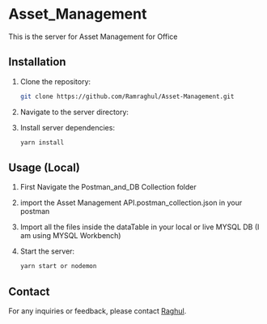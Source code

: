 # Asset_Management

This is the server for Asset Management for Office

## Installation

1. Clone the repository:
    ```bash
    git clone https://github.com/Ramraghul/Asset-Management.git
    ```

2. Navigate to the server directory:

3. Install server dependencies:
    ```bash
    yarn install
    ```

## Usage (Local)

1. First Navigate the Postman_and_DB Collection folder

2. import the Asset Management API.postman_collection.json in your postman

3. Import all the files inside the dataTable in your local or live MYSQL DB (I am using MYSQL Workbench) 

4. Start the server:
    ```bash
    yarn start or nodemon
    ```

## Contact

For any inquiries or feedback, please contact [Raghul](mailto:raghulraghul111@gmail.com).
